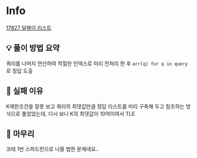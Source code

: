 # Info
[17827 달팽이 리스트](https://boj.kr/17827)

## 💡 풀이 방법 요약
쿼리를 나머지 연산하여 적절한 인덱스로 미리 전처리 한 후 `arr[q] for q in query` 로 정답 도출

## 👀 실패 이유
K제한조건을 잘못 보고 쿼리의 최댓값만큼 정답 리스트를 미리 구축해 두고 참조하는 방식으로 풀었었는데, 다시 보니 K의 최댓값이 10억이여서 TLE

## 🙂 마무리
코테 1번 스피드런으로 나올 법한 문제네요..
